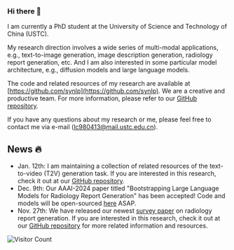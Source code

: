 ### Hi there 👋

I am currently a PhD student at the University of Science and Technology of China (USTC). 

My research direction involves a wide series of multi-modal applications, e.g., text-to-image generation, image description generation, radiology report generation, etc. And I am also interested in some particular model architecture, e.g., diffusion models and large language models.

The code and related resources of my research are available at [https://github.com/synlp](https://github.com/synlp). We are a creative and productive team. For more information, please refer to our [GitHub repository](https://github.com/synlp).

If you have any questions about my research or me, please feel free to contact me via e-mail (lc980413@mail.ustc.edu.cn).

## News 🔥
- Jan. 12th: I am maintaining a collection of related resources of the text-to-video (T2V) generation task. If you are interested in this research, check it out at our [GitHub repository](https://github.com/synlp/T2V-Review).
- Dec. 9th: Our AAAI-2024 paper titled "Bootstrapping Large Language Models for Radiology Report Generation" has been accepted! Code and models will be open-sourced [here](https://github.com/synlp/R2-LLM) ASAP.
- Nov. 27th: We have released our newest [survey paper](https://arxiv.org/abs/2311.14199) on radiology report generation. If you are interested in this research, check it out at our [GitHub repository](https://github.com/synlp/RRG-Review) for more related information and resources.

![Visitor Count](https://profile-counter.glitch.me/alonzoleeeooo/count.svg)
